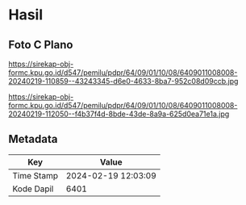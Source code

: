 # Hasil

## Foto C Plano

https://sirekap-obj-formc.kpu.go.id/d547/pemilu/pdpr/64/09/01/10/08/6409011008008-20240219-110859--43243345-d6e0-4633-8ba7-952c08d09ccb.jpg

https://sirekap-obj-formc.kpu.go.id/d547/pemilu/pdpr/64/09/01/10/08/6409011008008-20240219-112050--f4b37f4d-8bde-43de-8a9a-625d0ea71e1a.jpg


## Metadata

| Key        | Value               |
| ---------- | ------------------- |
| Time Stamp | 2024-02-19 12:03:09 |
| Kode Dapil | 6401                |



